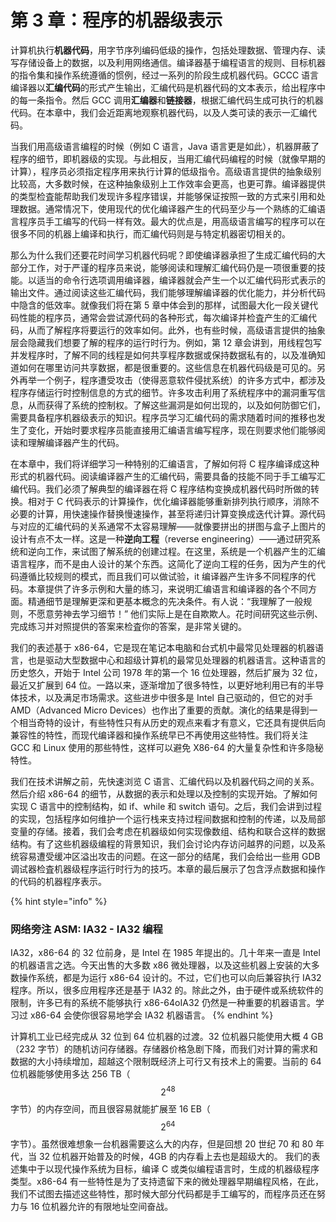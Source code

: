 # 第 3 章：程序的机器级表示

计算机执行**机器代码**，用字节序列编码低级的操作，包括处理数据、管理内存、读写存储设备上的数据，以及利用网络通信。编译器基于编程语言的规则、目标机器的指令集和操作系统遵循的惯例，经过一系列的阶段生成机器代码。GCCC 语言编译器以**汇编代码**的形式产生输出，汇编代码是机器代码的文本表示，给出程序中的每一条指令。然后 GCC 调用**汇编器**和**链接器**，根据汇编代码生成可执行的机器代码。在本章中，我们会近距离地观察机器代码，以及人类可读的表示一汇编代码。

当我们用高级语言编程的时候（例如 C 语言，Java 语言更是如此），机器屏蔽了程序的细节，即机器级的实现。与此相反，当用汇编代码编程的时候（就像早期的计算），程序员必须指定程序用来执行计算的低级指令。高级语言提供的抽象级别比较高，大多数时候，在这种抽象级别上工作效率会更高，也更可靠。编译器提供的类型检査能帮助我们发现许多程序错误，并能够保证按照一致的方式来引用和处理数据。通常情况下，使用现代的优化编译器产生的代码至少与一个熟练的汇编语言程序员手工编写的代码一样有效。最大的优点是，用高级语言编写的程序可以在很多不同的机器上编译和执行，而汇编代码则是与特定机器密切相关的。

那么为什么我们还要花时间学习机器代码呢？即使编译器承担了生成汇编代码的大部分工作，对于严谨的程序员来说，能够阅读和理解汇编代码仍是一项很重要的技能。以适当的命令行选项调用编译器，编译器就会产生一个以汇编代码形式表示的输出文件。通过阅读这些汇编代码，我们能够理解编译器的优化能力，并分析代码中隐含的低效率。就像我们将在第 5 章中体会到的那样，试图最大化一段关键代码性能的程序员，通常会尝试源代码的各种形式，每次编译并检査产生的汇编代码，从而了解程序将要运行的效率如何。此外，也有些时候，高级语言提供的抽象层会隐藏我们想要了解的程序的运行时行为。例如，第 12 章会讲到，用线程包写并发程序时，了解不同的线程是如何共享程序数据或保持数据私有的，以及准确知道如何在哪里访问共享数据，都是很重要的。这些信息在机器代码级是可见的。另外再举一个例子，程序遭受攻击（使得恶意软件侵扰系统）的许多方式中，都涉及程序存储运行时控制信息的方式的细节。许多攻击利用了系统程序中的漏洞重写信息，从而获得了系统的控制权。了解这些漏洞是如何岀现的，以及如何防御它们，需要具备程序机器级表示的知识。程序员学习汇编代码的需求随着时间的推移也发生了变化，开始时要求程序员能直接用汇编语言编写程序，现在则要求他们能够阅读和理解编译器产生的代码。

在本章中，我们将详细学习一种特别的汇编语言，了解如何将 C 程序编译成这种形式的机器代码。阅读编译器产生的汇编代码，需要具备的技能不同于手工编写汇编代码。我们必须了解典型的编译器在将 C 程序结构变换成机器代码时所做的转换。相对于 C 代码表示的计算操作，优化编译器能够重新排列执行顺序，消除不必要的计算，用快速操作替换慢速操作，甚至将递归计算变换成迭代计算。源代码与对应的汇编代码的关系通常不太容易理解——就像要拼出的拼图与盒子上图片的设计有点不太一样。这是一种**逆向工程**（reverse engineering）——通过研究系统和逆向工作，来试图了解系统的创建过程。在这里，系统是一个机器产生的汇编语言程序，而不是由人设计的某个东西。这简化了逆向工程的任务，因为产生的代码遵循比较规则的模式，而且我们可以做试验，it 编译器产生许多不同程序的代码。本章提供了许多示例和大量的练习，来说明汇编语言和编译器的各个不同方面。精通细节是理解更深和更基本概念的先决条件。有人说：“我理解了一般规则，不愿意劳神去学习细节！” 他们实际上是在自欺欺人。花时间研究这些示例、完成练习并对照提供的答案来检査你的答案，是非常关键的。

我们的表述基于 x86-64，它是现在笔记本电脑和台式机中最常见处理器的机器语言，也是驱动大型数据中心和超级计算机的最常见处理器的机器语言。这种语言的历史悠久，开始于 Intel 公司 1978 年的第一个 16 位处理器，然后扩展为 32 位，最近又扩展到 64 位。一路以来，逐渐增加了很多特性，以更好地利用已有的半导体技术，以及满足市场需求。这些进步中很多是 Intel 自己驱动的，但它的对手 AMD（Advanced Micro Devices）也作出了重要的贡献。演化的结果是得到一个相当奇特的设计，有些特性只有从历史的观点来看才有意义，它还具有提供后向兼容性的特性，而现代编译器和操作系统早已不再使用这些特性。我们将关注 GCC 和 Linux 使用的那些特性，这样可以避免 X86-64 的大量复杂性和许多隐秘特性。

我们在技术讲解之前，先快速浏览 C 语言、汇编代码以及机器代码之间的关系。然后介绍 x86-64 的细节，从数据的表示和处理以及控制的实现开始。了解如何实现 C 语言中的控制结构，如 if、while 和 switch 语句。之后，我们会讲到过程的实现，包括程序如何维护一个运行栈来支持过程间数据和控制的传递，以及局部变量的存储。接着，我们会考虑在机器级如何实现像数组、结构和联合这样的数据结构。有了这些机器级编程的背景知识，我们会讨论内存访问越界的问题，以及系统容易遭受缓冲区溢出攻击的问题。在这一部分的结尾，我们会给出一些用 GDB 调试器检査机器级程序运行时行为的技巧。本章的最后展示了包含浮点数据和操作的代码的机器程序表示。

{% hint style="info" %}
### 网络旁注 ASM: IA32 - IA32 编程

IA32，x86-64 的 32 位前身，是 Intel 在 1985 年提出的。几十年来一直是 Intel 的机器语言之选。今天出售的大多数 x86 微处理器，以及这些机器上安装的大多数操作系统，都是为运行 x86-64 设计的。不过，它们也可以向后兼容执行 IA32 程序。所以，很多应用程序还是基于 IA32 的。除此之外，由于硬件或系统软件的限制，许多已有的系统不能够执行 x86-64oIA32 仍然是一种重要的机器语言。学习过 x86-64 会使你很容易地学会 IA32 机器语言。
{% endhint %}



计算机工业已经完成从 32 位到 64 位机器的过渡。32 位机器只能使用大概 4 GB（232 字节）的随机访问存储器。存储器价格急剧下降，而我们对计算的需求和数据的大小持续增加，超越这个限制既经济上可行又有技术上的需要。当前的 64 位机器能够使用多达 256 TB（$$2^{48}$$字节）的内存空间，而且很容易就能扩展至 16 EB（$$2^{64}$$字节）。虽然很难想象一台机器需要这么大的内存，但是回想 20 世纪 70 和 80 年代，当 32 位机器开始普及的时候，4GB 的内存看上去也是超级大的。 我们的表述集中于以现代操作系统为目标，编译 C 或类似编程语言时，生成的机器级程序类型。x86-64 有一些特性是为了支持遗留下来的微处理器早期编程风格，在此，我们不试图去描述这些特性，那时候大部分代码都是手工编写的，而程序员还在努力与 16 位机器允许的有限地址空间奋战。

